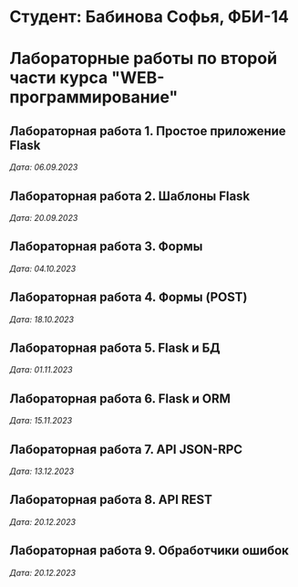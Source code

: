 # Студент: Бабинова Софья, ФБИ-14

# Лабораторные работы по второй части курса "WEB-программирование"

## Лабораторная работа 1. Простое приложение Flask

*Дата: 06.09.2023*

## Лабораторная работа 2. Шаблоны Flask

*Дата: 20.09.2023*

## Лабораторная работа 3. Формы

*Дата: 04.10.2023*

## Лабораторная работа 4. Формы (POST)

*Дата: 18.10.2023*

## Лабораторная работа 5. Flask и БД

*Дата: 01.11.2023*

## Лабораторная работа 6. Flask и ORM

*Дата: 15.11.2023*

## Лабораторная работа 7. API JSON-RPC

*Дата: 13.12.2023*

## Лабораторная работа 8. API REST

*Дата: 20.12.2023*

## Лабораторная работа 9. Обработчики ошибок

*Дата: 20.12.2023*
